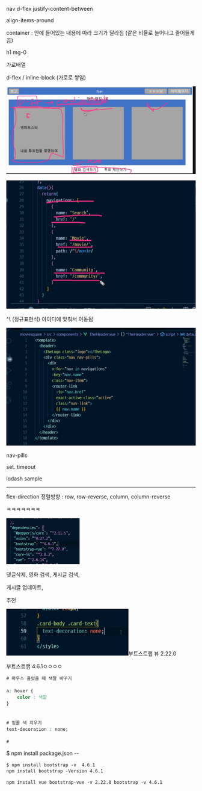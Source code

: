 nav d-flex justify-content-between

align-items-around 

container : 안에 들어있는 내용에 따라 크기가 달라짐 (같은 비율로 늘어나고 줄어들게끔)

h1 mg-0 



가로배열

d-flex / inline-block (가로로 쌓임)

![image-20220517195822508](css.assets/image-20220517195822508.png)

![image-20220517195902472](css.assets/image-20220517195902472.png)

^\ (정규표현식) 아이디에 맞춰서 이동됨

![image-20220517200012327](css.assets/image-20220517200012327.png)

nav-pills 







set. timeout

lodash sample

----



flex-direction 정렬방향 : row, row-reverse, column, column-reverse



ㅋㅋㅋㅋㅋㅋㅋ

![image-20220524165914168](css.assets/image-20220524165914168.png)





댓글삭제, 영화 검색, 게시글 검색,

게시글 업데이트,

추천



![image-20220524180246576](css.assets/image-20220524180246576.png)부트스트랩 뷰 2.22.0

부트스트랩 4.6.1ㅇㅇㅇㅇ

``` css
# 마우스 올렸을 때 색깔 바꾸기

a: hover {
    color : 색깔
}


# 밑줄 색 지우기
text-decoration : none;

# 

```



$ npm install package.json --



```
$ npm install bootstrap -v  4.6.1
npm install bootstrap -Version 4.6.1
```

```
npm install vue bootstrap-vue -v 2.22.0 bootstrap -v 4.6.1
```